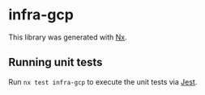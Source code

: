 # infra-gcp

This library was generated with [Nx](https://nx.dev).

## Running unit tests

Run `nx test infra-gcp` to execute the unit tests via [Jest](https://jestjs.io).

